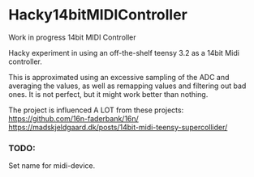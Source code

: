# Hacky14bitMIDIController
Work in progress 14bit MIDI Controller 

Hacky experiment in using an off-the-shelf teensy 3.2 as a 14bit Midi controller.<br>

This is approximated using an excessive sampling of the ADC and averaging the values, as well as remapping values and filtering out bad ones. 
It is not perfect, but it might work better than nothing.<br>

The project is influenced A LOT from these projects: <br>
https://github.com/16n-faderbank/16n/ <br>
https://madskjeldgaard.dk/posts/14bit-midi-teensy-supercollider/

### TODO:
Set name for midi-device.
